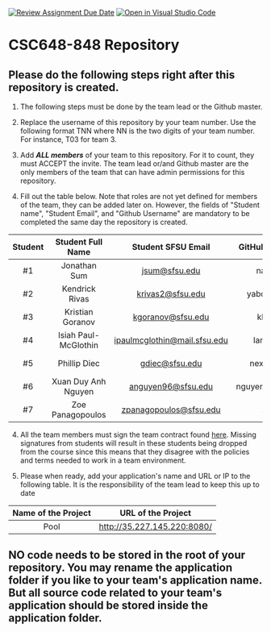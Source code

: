 [![Review Assignment Due Date](https://classroom.github.com/assets/deadline-readme-button-24ddc0f5d75046c5622901739e7c5dd533143b0c8e959d652212380cedb1ea36.svg)](https://classroom.github.com/a/Js4uHtYT)
[![Open in Visual Studio Code](https://classroom.github.com/assets/open-in-vscode-718a45dd9cf7e7f842a935f5ebbe5719a5e09af4491e668f4dbf3b35d5cca122.svg)](https://classroom.github.com/online_ide?assignment_repo_id=11691892&assignment_repo_type=AssignmentRepo)
# CSC648-848 Repository

## Please do the following steps right after this repository is created.

1. The following steps must be done by the team lead or the Github master. 

2. Replace the username of this repository by your team number. Use the following format TNN where NN is the two digits of your team number. For instance, T03 for team 3. 

2. Add ***ALL members*** of your team to this repository. For it to count, they must ACCEPT the invite. The team lead or/and Github master are the only members of the team that can have admin permissions for this repository. 

3. Fill out the table below. Note that roles are not yet defined for members of the team, they can be added later on. However, the fields of "Student name", "Student Email", and "Github Username" are mandatory to be completed the same day the repository is created. 


| Student      | Student Full Name |Student SFSU Email | GitHub Username | Discord Username   |       Role       |
|    :---:     |   :---:           |       :---:       |     :---:       |        :---:       |:----------------:| 
|      #1      |    Jonathan Sum   |     jsum@sfsu.edu |    nasalito9    |      hoe2          |  Database Duke   |
|      #2      |  Kendrick Rivas   |  krivas2@sfsu.edu |  yaboikendrick  |  kendrickkrivas    |   Github Guru    |
|      #3      |  Kristian Goranov |  kgoranov@sfsu.edu|  kkrstchn       |  bonemaster7977    |  Frontend Lead   |
|      #4      |Isiah Paul-McGlothin|ipaulmcglothin@mail.sfsu.edu|IamGemek|     gemek         | Backend Baron II |
|      #5      |  Phillip Diec     |     gdiec@sfsu.edu|   nexusstar12   |      Nexusstar     | Backend Baron I  |
|      #6      |Xuan Duy Anh Nguyen| anguyen96@sfsu.edu|nguyenxuanduyanh |      nxdanh        | Devops Officer   |
|      #7      |  Zoe Panagopoulos |zpanagopoulos@sfsu.edu| zrrrpy       |       zrrrpy       |    Team Lead     |


4. All the team members must sign the team contract found [here](https://forms.gle/dxATAsa9isXKbcBn7). Missing signatures from students will result in these students being dropped from the course since this means that they disagree with the policies and terms needed to work in a team environment. 

4. Please when ready, add your application's name and URL or IP to the following table. It is the responsibility of the team lead to keep this up to date 

| Name of the Project |         URL of the Project          | 
|:-------------------:|:-----------------------------------:|
|        Pool         | http://35.227.145.220:8080/         |
 

## NO code needs to be stored in the root of your repository. You may rename the application folder if you like to your team's application name. But all source code related to your team's application should be stored inside the application folder.
